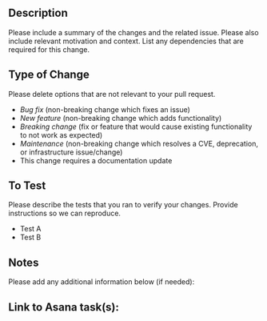 ## Description

Please include a summary of the changes and the related issue. Please also include relevant motivation and context. List any dependencies that are required for this change.

## Type of Change

Please delete options that are not relevant to your pull request.

- *Bug fix* (non-breaking change which fixes an issue)
- *New feature* (non-breaking change which adds functionality)
- *Breaking change* (fix or feature that would cause existing functionality to not work as expected)
- *Maintenance* (non-breaking change which resolves a CVE, deprecation, or infrastructure issue/change)
- This change requires a documentation update

## To Test

Please describe the tests that you ran to verify your changes. Provide instructions so we can reproduce.

- Test A
- Test B

## Notes

Please add any additional information below (if needed):

## Link to Asana task(s):